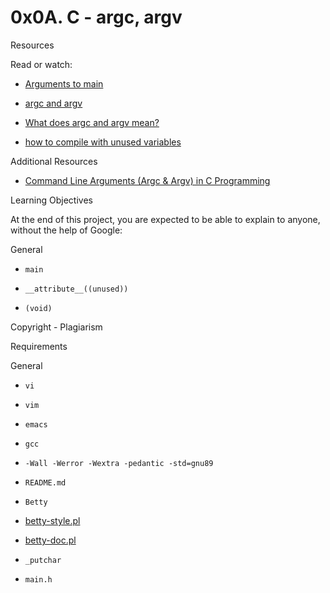 # 0x0A. C - argc, argv

Resources

Read or watch:

- [Arguments to main](/rltoken/Jip_nI4tv2ybQZ-jV3fqJg)



- [argc and argv](/rltoken/31aLwv8qsXuiUZrOk9Djqg)



- [What does argc and argv mean?](/rltoken/A0pzqslB6Z3Y3OV3hJQ6Tw)



- [how to compile with unused variables](/rltoken/MkOUE1ndq1UAx9Erk-AVbg)



Additional Resources

- [Command Line Arguments (Argc & Argv) in C Programming](/rltoken/CSyufyK_BRkAX1zIqr4Lkw)



Learning Objectives

At the end of this project, you are expected to be able to explain to anyone, without the help of Google:

General

- ```main```



- ```__attribute__((unused))```



- ```(void)```



Copyright - Plagiarism

Requirements

General

- ```vi```



- ```vim```



- ```emacs```



- ```gcc```



- ```-Wall -Werror -Wextra -pedantic -std=gnu89```



- ```README.md```



- ```Betty```



- [betty-style.pl](https://github.com/alx-tools/Betty/blob/master/betty-style.pl)



- [betty-doc.pl](https://github.com/alx-tools/Betty/blob/master/betty-doc.pl)



- ```_putchar```



- ```main.h```



